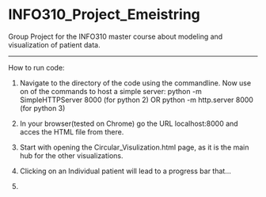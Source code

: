 # INFO310_Project_Emeistring
Group Project for the INFO310 master course about modeling and visualization of patient data.

---

How to run code:

1. Navigate to the directory of the code using the commandline. Now use on of the commands to host a simple server: 
python -m SimpleHTTPServer 8000 (for python 2) OR python -m http.server 8000 (for python 3) 

2. In your browser(tested on Chrome) go the URL localhost:8000 and acces the HTML file from there.

3. Start with opening the Circular_Visulization.html page, as it is the main hub for the other visualizations.

4. Clicking on an Individual patient will lead to a progress bar that...

5.
